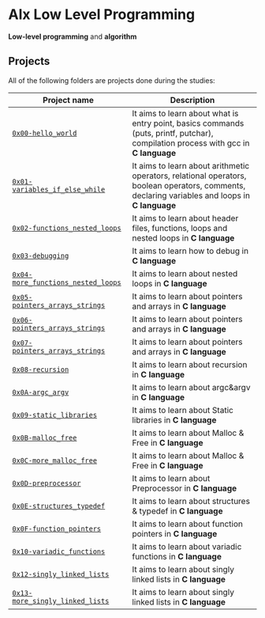 # Alx Low Level Programming

**Low-level programming** and **algorithm**

## Projects
All of the following folders are projects done during the studies:

| Project name | Description |
| ------------ | ----------- |
| [`0x00-hello_world`](https://github.com/tchytech/alx-low_level_programming/master/0x00-hello_world) | It aims to learn about what is entry point, basics commands (puts, printf, putchar), compilation process with gcc in **C language** |
| [`0x01-variables_if_else_while`](https://github.com/tchytech/alx-low_level_programming/master/0x01-variables_if_else_while) | It aims to learn about arithmetic operators, relational operators, boolean operators, comments, declaring variables and loops in **C language** |
| [`0x02-functions_nested_loops`](https://github.com/tchytech/alx-low_level_programming/tree/master/0x02-functions_nested_loops) | It aims to learn about header files, functions, loops and nested loops in **C language** |
| [`0x03-debugging`](https://github.com/tchytech/alx-low_level_programming/master/0x03-debugging) | It aims to learn how to debug in **C language** |
| [`0x04-more_functions_nested_loops`](https://github.com/tchytech/alx-low_level_programming/master/0x04-more_functions_nested_loops) | It aims to learn about nested loops in **C language** |
| [`0x05-pointers_arrays_strings`](https://github.com/tchytech/alx-low_level_programming/master/0x05-pointers_arrays_strings) | It aims to learn about pointers and arrays in **C language** |
| [`0x06-pointers_arrays_strings`](https://github.com/tchytech/alx-low_level_programming/master/0x06-pointers_arrays_strings) | It aims to learn about pointers and arrays in **C language** |
| [`0x07-pointers_arrays_strings`](https://github.com/tchytech/alx-low_level_programming/master/0x07-pointers_arrays_strings) | It aims to learn about pointers and arrays in **C language** |
| [`0x08-recursion`](https://github.com/tchytech/alx-low_level_programming/tree/master/0x08-recursion) | It aims to learn about recursion in **C language** |
| [`0x0A-argc_argv`](https://github.com/tchytech/alx-low_level_programming/tree/master/0x0A-argc_argv) | It aims to learn about argc&argv in **C language** |
| [`0x09-static_libraries`](https://github.com/tchytech/alx-low_level_programming/master/0x09-static_libraries) | It aims to learn about Static libraries in **C language** |
| [`0x0B-malloc_free`](https://github.com/tchytech/alx-low_level_programming/tree/master/0x0B-malloc_free) | It aims to learn about Malloc & Free in **C language** |
| [`0x0C-more_malloc_free`](https://github.com/tchytech/alx-low_level_programming/master/0x0C-more_malloc_free) | It aims to learn about Malloc & Free in **C language** |
| [`0x0D-preprocessor`](https://github.com/tchytech/alx-low_level_programming/master/0x0D-preprocessor) | It aims to learn about Preprocessor in **C language** |
| [`0x0E-structures_typedef`](https://github.com/tchytech/alx-low_level_programming/master/0x0E-structures_typedef) | It aims to learn about structures & typedef in **C language** |
| [`0x0F-function_pointers`](https://github.com/tchytech/alx-low_level_programming/master/0x0F-function_pointers) | It aims to learn about function pointers in **C language** |
| [`0x10-variadic_functions`](https://github.com/tchytech/alx-low_level_programming/master/0x10-variadic_functions) | It aims to learn about variadic functions in **C language** |
| [`0x12-singly_linked_lists`](https://github.com/tchytech/alx-low_level_programming/master/0x12-singly_linked_lists) | It aims to learn about singly linked lists in **C language** |
| [`0x13-more_singly_linked_lists`](https://github.com/tchytech/alx-low_level_programming/master/0x13-more_singly_linked_lists) | It aims to learn about singly linked lists in **C language** |
